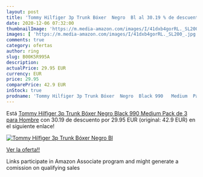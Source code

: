 ```yaml
---
layout: post
title: 'Tommy Hilfiger 3p Trunk Bóxer  Negro  Bl al 30.19 % de descuento'
date: 2020-12-06 07:32:00
thumbnailImage: 'https://m.media-amazon.com/images/I/41dxb4gorRL._SL200_.jpg'
images: [ 'https://m.media-amazon.com/images/I/41dxb4gorRL._SL200_.jpg' ]
comments: true
category: ofertas
author: ring
slug: B00K5R995A
description:
actualPrice: 29.95 EUR
currency: EUR
price: 29.95
comparePrice: 42.9 EUR
inStock: true
prodname: 'Tommy Hilfiger 3p Trunk Bóxer  Negro  Black 990   Medium  Pack de 3  para Hombre'
---
```


Está [Tommy Hilfiger 3p Trunk Bóxer  Negro  Black 990   Medium  Pack de 3  para Hombre](https://www.amazon.es/dp/B00K5R995A/?tag=tolees-21) con 30.19 de descuento por 29.95 EUR (original: 42.9 EUR) en el siguiente enlace!

[![Tommy Hilfiger 3p Trunk Bóxer  Negro  Bl](https://m.media-amazon.com/images/I/41dxb4gorRL._SL200_.jpg)](https://www.amazon.es/dp/B00K5R995A/?tag=tolees-21)

[Ver la oferta!!](https://www.amazon.es/dp/B00K5R995A/?tag=tolees-21)

Links participate in Amazon Associate program and might generate a comission on qualifying sales


